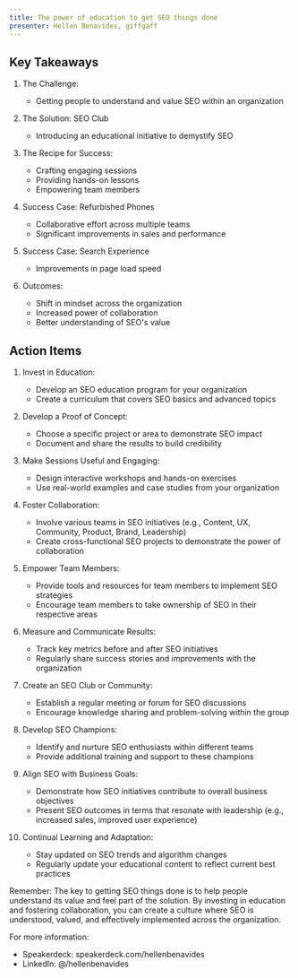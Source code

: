 ```yaml
---
title: The power of education to get SEO things done
presenter: Hellen Benavides, giffgaff
---
```

## Key Takeaways

1. The Challenge:
   - Getting people to understand and value SEO within an organization

2. The Solution: SEO Club
   - Introducing an educational initiative to demystify SEO

3. The Recipe for Success:
   - Crafting engaging sessions
   - Providing hands-on lessons
   - Empowering team members

4. Success Case: Refurbished Phones
   - Collaborative effort across multiple teams
   - Significant improvements in sales and performance

5. Success Case: Search Experience
   - Improvements in page load speed

6. Outcomes:
   - Shift in mindset across the organization
   - Increased power of collaboration
   - Better understanding of SEO's value

## Action Items

1. Invest in Education:
   - Develop an SEO education program for your organization
   - Create a curriculum that covers SEO basics and advanced topics

2. Develop a Proof of Concept:
   - Choose a specific project or area to demonstrate SEO impact
   - Document and share the results to build credibility

3. Make Sessions Useful and Engaging:
   - Design interactive workshops and hands-on exercises
   - Use real-world examples and case studies from your organization

4. Foster Collaboration:
   - Involve various teams in SEO initiatives (e.g., Content, UX, Community, Product, Brand, Leadership)
   - Create cross-functional SEO projects to demonstrate the power of collaboration

5. Empower Team Members:
   - Provide tools and resources for team members to implement SEO strategies
   - Encourage team members to take ownership of SEO in their respective areas

6. Measure and Communicate Results:
   - Track key metrics before and after SEO initiatives
   - Regularly share success stories and improvements with the organization

7. Create an SEO Club or Community:
   - Establish a regular meeting or forum for SEO discussions
   - Encourage knowledge sharing and problem-solving within the group

8. Develop SEO Champions:
   - Identify and nurture SEO enthusiasts within different teams
   - Provide additional training and support to these champions

9. Align SEO with Business Goals:
   - Demonstrate how SEO initiatives contribute to overall business objectives
   - Present SEO outcomes in terms that resonate with leadership (e.g., increased sales, improved user experience)

10. Continual Learning and Adaptation:
    - Stay updated on SEO trends and algorithm changes
    - Regularly update your educational content to reflect current best practices

Remember: The key to getting SEO things done is to help people understand its value and feel part of the solution. By investing in education and fostering collaboration, you can create a culture where SEO is understood, valued, and effectively implemented across the organization.

For more information:
- Speakerdeck: speakerdeck.com/hellenbenavides
- LinkedIn: @/hellenbenavides
